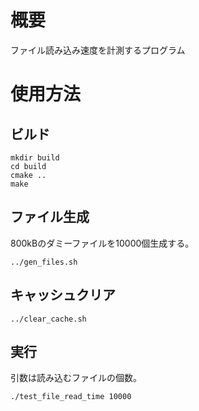 # 概要

ファイル読み込み速度を計測するプログラム

# 使用方法
## ビルド
```
mkdir build
cd build
cmake ..
make
```

## ファイル生成
800kBのダミーファイルを10000個生成する。
```
../gen_files.sh
```

## キャッシュクリア
```
../clear_cache.sh
```

## 実行
引数は読み込むファイルの個数。
```
./test_file_read_time 10000
```

